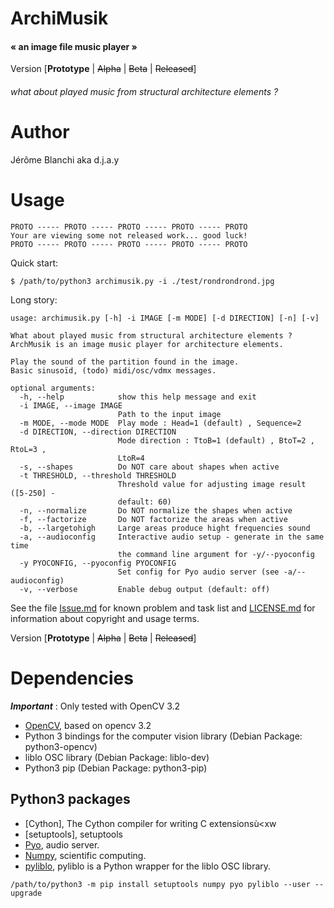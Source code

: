 # ArchiMusik
#### « an image file music player »

Version [__Prototype__ | ~~Alpha~~ | ~~Beta~~ | ~~Released~~]

###### what about played music from structural architecture elements ?

# Author
Jérôme Blanchi aka d.j.a.y

# Usage
```
PROTO ----- PROTO ----- PROTO ----- PROTO ----- PROTO
Your are viewing some not released work... good luck!
PROTO ----- PROTO ----- PROTO ----- PROTO ----- PROTO
```

Quick start:
```
$ /path/to/python3 archimusik.py -i ./test/rondrondrond.jpg
```

Long story:
```
usage: archimusik.py [-h] -i IMAGE [-m MODE] [-d DIRECTION] [-n] [-v]

What about played music from structural architecture elements ?
ArchMusik is an image music player for architecture elements.

Play the sound of the partition found in the image.
Basic sinusoïd, (todo) midi/osc/vdmx messages.

optional arguments:
  -h, --help            show this help message and exit
  -i IMAGE, --image IMAGE
                        Path to the input image
  -m MODE, --mode MODE  Play mode : Head=1 (default) , Sequence=2
  -d DIRECTION, --direction DIRECTION
                        Mode direction : TtoB=1 (default) , BtoT=2 , RtoL=3 ,
                        LtoR=4
  -s, --shapes          Do NOT care about shapes when active
  -t THRESHOLD, --threshold THRESHOLD
                        Threshold value for adjusting image result ([5-250] -
                        default: 60)
  -n, --normalize       Do NOT normalize the shapes when active
  -f, --factorize       Do NOT factorize the areas when active
  -b, --largetohigh     Large areas produce hight frequencies sound
  -a, --audioconfig     Interactive audio setup - generate in the same time
                        the command line argument for -y/--pyoconfig
  -y PYOCONFIG, --pyoconfig PYOCONFIG
                        Set config for Pyo audio server (see -a/--audioconfig)
  -v, --verbose         Enable debug output (default: off)
```

See the file [Issue.md](Issues.md) for known problem and task list and [LICENSE.md](LICENSE.md)
for information about copyright and usage terms.

Version [__Prototype__ | ~~Alpha~~ | ~~Beta~~ | ~~Released~~]

# Dependencies
___Important___ : Only tested with OpenCV 3.2

* [OpenCV](http://opencv.org/), based on opencv 3.2
* Python 3 bindings for the computer vision library (Debian Package: python3-opencv)
* liblo OSC library (Debian Package: liblo-dev)
* Python3 pip (Debian Package: python3-pip)

## Python3 packages
* [Cython], The Cython compiler for writing C extensionsù<xw
* [setuptools], setuptools
* [Pyo](http://ajaxsoundstudio.com/pyodoc), audio server.
* [Numpy](https://numpy.org/), scientific computing.
* [pyliblo](http://das.nasophon.de/pyliblo/), pyliblo is a Python wrapper for the liblo OSC library.

```
/path/to/python3 -m pip install setuptools numpy pyo pyliblo --user --upgrade
```

